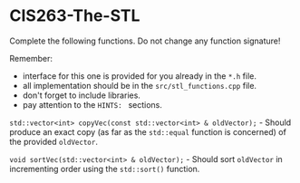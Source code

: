 # CIS263-The-STL

Complete the following functions.  Do not change any function signature!

Remember:

- interface for this one is provided for you already in the ```*.h``` file.
- all implementation should be in the ```src/stl_functions.cpp``` file.
- don't forget to include libraries.
- pay attention to the ```HINTS: ``` sections.

```std::vector<int> copyVec(const std::vector<int> & oldVector);``` - Should produce an exact copy (as far as the ```std::equal``` function is concerned) of the provided ```oldVector```.

```void sortVec(std::vector<int> & oldVector);``` - Should sort ```oldVector``` in incrementing order using the ```std::sort()``` function.
